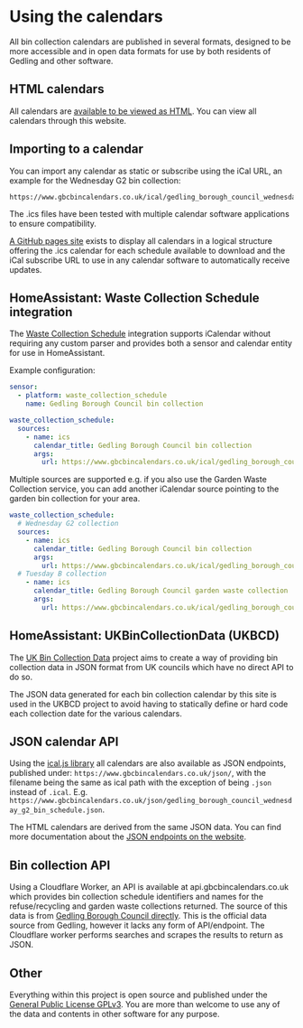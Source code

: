 # Using the calendars

All bin collection calendars are published in several formats, designed to be more accessible and in open data formats for use by both residents of Gedling and other software.

## HTML calendars

All calendars are [available to be viewed as HTML](https://www.gbcbincalendars.co.uk). You can view all calendars through this website.

## Importing to a calendar

You can import any calendar as static or subscribe using the iCal URL, an example for the Wednesday G2 bin collection:

```
https://www.gbcbincalendars.co.uk/ical/gedling_borough_council_wednesday_g2_bin_schedule.ics
```

The .ics files have been tested with multiple calendar software applications to ensure compatibility.

[A GitHub pages site](https://www.gbcbincalendars.co.uk) exists to display all calendars in a logical structure offering the .ics calendar for each schedule available to download and the iCal subscribe URL to use in any calendar software to automatically receive updates.

## HomeAssistant: Waste Collection Schedule integration

The [Waste Collection Schedule](https://github.com/mampfes/hacs_waste_collection_schedule) integration supports iCalendar without requiring any custom parser and provides both a sensor and calendar entity for use in HomeAssistant.

Example configuration:

```yaml
sensor:
  - platform: waste_collection_schedule
    name: Gedling Borough Council bin collection

waste_collection_schedule:
  sources:
    - name: ics
      calendar_title: Gedling Borough Council bin collection
      args:
        url: https://www.gbcbincalendars.co.uk/ical/gedling_borough_council_wednesday_g2_bin_schedule.ics
```

Multiple sources are supported e.g. if you also use the Garden Waste Collection service, you can add another iCalendar source pointing to the garden bin collection for your area.

```yaml
waste_collection_schedule:
  # Wednesday G2 collection
  sources:
    - name: ics
      calendar_title: Gedling Borough Council bin collection
      args:
        url: https://www.gbcbincalendars.co.uk/ical/gedling_borough_council_wednesday_g2_bin_schedule.ics
  # Tuesday B collection      
    - name: ics
      calendar_title: Gedling Borough Council garden waste collection
      args:
        url: https://www.gbcbincalendars.co.uk/ical/gedling_borough_council_tuesday_b_garden_bin_schedule.ics
```

## HomeAssistant: UKBinCollectionData (UKBCD)

The [UK Bin Collection Data](https://github.com/robbrad/UKBinCollectionData) project aims to create a way of providing bin collection data in JSON format from UK councils which have no direct API to do so.

The JSON data generated for each bin collection calendar by this site is used in the UKBCD project to avoid having to statically define or hard code each collection date for the various calendars.

## JSON calendar API

Using the [ical.js library](https://github.com/kewisch/ical.js) all calendars are also available as JSON endpoints, published under: `https://www.gbcbincalendars.co.uk/json/`, with the filename being the same as ical path with the exception of being `.json` instead of `.ical`. E.g. `https://www.gbcbincalendars.co.uk/json/gedling_borough_council_wednesday_g2_bin_schedule.json`.

The HTML calendars are derived from the same JSON data. You can find more documentation about the [JSON endpoints on the website](https://www.gbcbincalendars.co.uk/json-endpoints).

## Bin collection API

Using a Cloudflare Worker, an API is available at api.gbcbincalendars.co.uk which provides bin collection schedule identifiers and names for the refuse/recycling and garden waste collections returned. The source of this data is from [Gedling Borough Council directly](https://apps.gedling.gov.uk/refuse/search.aspx). This is the official data source from Gedling, however it lacks any form of API/endpoint. The Cloudflare worker performs searches and scrapes the results to return as JSON.

## Other

Everything within this project is open source and published under the [General Public License GPLv3](LICENSE). You are more than welcome to use any of the data and contents in other software for any purpose.

